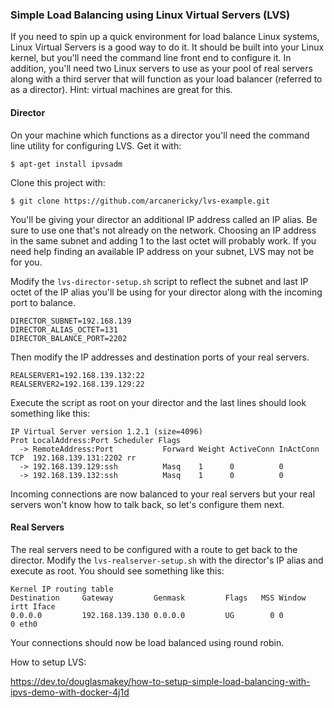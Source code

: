 ### Simple Load Balancing using Linux Virtual Servers (LVS)
If you need to spin up a quick environment for load balance Linux systems, Linux Virtual Servers is a good way to do it. It should be built into your Linux kernel, but you'll need the command line front end to configure it. In addition, you'll need two Linux servers to use as your pool of real servers along with a third server that will function as your load balancer (referred to as a director). Hint: virtual machines are great for this.

#### Director
On your machine which functions as a director you'll need the command line utility for configuring LVS. Get it with:
```
$ apt-get install ipvsadm
```

Clone this project with:
```
$ git clone https://github.com/arcanericky/lvs-example.git
```

You'll be giving your director an additional IP address called an IP alias. Be sure to use one that's not already on the network. Choosing an IP address in the same subnet and adding 1 to the last octet will probably work. If you need help finding an available IP address on your subnet, LVS may not be for you.

Modify the `lvs-director-setup.sh` script to reflect the subnet and last IP octet of the IP alias you'll be using for your director along with the incoming port to balance.
```
DIRECTOR_SUBNET=192.168.139
DIRECTOR_ALIAS_OCTET=131
DIRECTOR_BALANCE_PORT=2202
```
Then modify the IP addresses and destination ports of your real servers.
```
REALSERVER1=192.168.139.132:22
REALSERVER2=192.168.139.129:22
```
Execute the script as root on your director and the last lines should look something like this:
```
IP Virtual Server version 1.2.1 (size=4096)
Prot LocalAddress:Port Scheduler Flags
  -> RemoteAddress:Port           Forward Weight ActiveConn InActConn
TCP  192.168.139.131:2202 rr
  -> 192.168.139.129:ssh          Masq    1      0          0
  -> 192.168.139.132:ssh          Masq    1      0          0
```
Incoming connections are now balanced to your real servers but your real servers won't know how to talk back, so let's configure them next.

#### Real Servers
The real servers need to be configured with a route to get back to the director. Modify the `lvs-realserver-setup.sh` with the director's IP alias and execute as root. You should see something like this:
```
Kernel IP routing table
Destination     Gateway         Genmask         Flags   MSS Window  irtt Iface
0.0.0.0         192.168.139.130 0.0.0.0         UG        0 0          0 eth0
```

Your connections should now be load balanced using round robin.


How to setup LVS:

https://dev.to/douglasmakey/how-to-setup-simple-load-balancing-with-ipvs-demo-with-docker-4j1d
